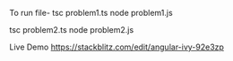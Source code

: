 To run file-
tsc problem1.ts
node problem1.js

tsc problem2.ts
node problem2.js

Live Demo
https://stackblitz.com/edit/angular-ivy-92e3zp